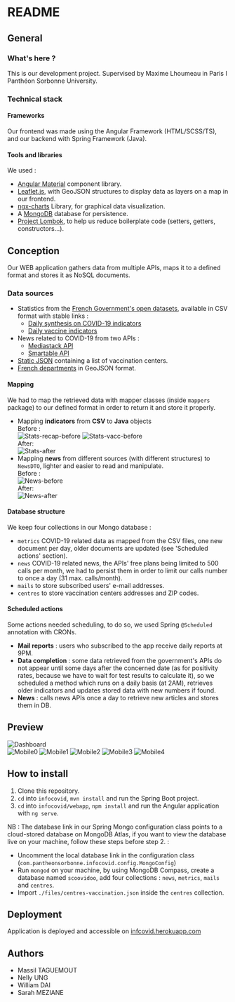 # README #

## General ##

### What's here ? ###

This is our development project. Supervised by Maxime Lhoumeau in Paris I Panthéon Sorbonne University.

### Technical stack ###

#### Frameworks ####

Our frontend was made using the Angular Framework (HTML/SCSS/TS), and our backend with Spring Framework (Java).

#### Tools and libraries ####

We used :
* [Angular Material](https://material.angular.io/) component library.  
* [Leaflet.js](https://leafletjs.com/), with GeoJSON structures to display data as layers on a map in our frontend.  
* [ngx-charts](https://github.com/swimlane/ngx-charts) Library, for graphical data visualization.  
* A [MongoDB](https://www.mongodb.com/fr) database for persistence.  
* [Project Lombok](https://projectlombok.org/), to help us reduce boilerplate code (setters, getters, constructors...).


## Conception ##

Our WEB application gathers data from multiple APIs, maps it to a defined format and stores it as NoSQL documents.

### Data sources ###

* Statistics from the [French Government's open datasets](data.gouv.fr), available in CSV format with stable links :
    * [Daily synthesis on COVID-19 indicators](https://www.data.gouv.fr/fr/datasets/synthese-des-indicateurs-de-suivi-de-lepidemie-covid-19/)
    * [Daily vaccine indicators](https://www.data.gouv.fr/fr/datasets/donnees-relatives-aux-personnes-vaccinees-contre-la-covid-19-1/)
* News related to COVID-19 from two APIs :
    * [Mediastack API](https://mediastack.com/)
    * [Smartable API](https://rapidapi.com/SmartableAI/api/coronavirus-smartable)
* [Static JSON](https://www.data.gouv.fr/fr/datasets/lieux-de-vaccination-contre-la-covid-19/) containing a list
  of vaccination centers.
* [French departments](https://github.com/gregoiredavid/france-geojson) in GeoJSON format.

#### Mapping ###

We had to map the retrieved data with mapper classes (inside `mappers` package) to our defined format in order to return
it and store it properly.  
* Mapping **indicators** from **CSV** to **Java** objects  
  Before :  
    ![Stats-recap-before](files/img/data/stats-recap-before.png) ![Stats-vacc-before](files/img/data/stats-vacc-before.png)  
  After:  
    ![Stats-after](files/img/data/stats-after.png)  
* Mapping **news** from different sources (with different structures) to `NewsDTO`, lighter and easier to read and manipulate.  
  Before :  
    ![News-before](files/img/data/news-before.png)  
  After:  
    ![News-after](files/img/data/news-after.png)  


#### Database structure ###

We keep four collections in our Mongo database :  
* `metrics` COVID-19 related data as mapped from the CSV files, one new document per day,
   older documents are updated (see 'Scheduled actions' section).  
* `news` COVID-19 related news, the APIs' free plans being limited to 500 calls per month, we had to persist them
   in order to limit our calls number to once a day (31 max. calls/month).  
* `mails` to store subscribed users' e-mail addresses.  
* `centres` to store vaccination centers addresses and ZIP codes.  

#### Scheduled actions ###

Some actions needed scheduling, to do so, we used Spring `@Scheduled` annotation with CRONs.
* **Mail reports** : users who subscribed to the app receive daily reports at 9PM.
* **Data completion** : some data retrieved from the government's APIs do not appear until some days after the concerned 
  date (as for positivity rates, because we have to wait for test results to calculate it), so we scheduled a method
  which runs on a daily basis (at 2AM), retrieves older indicators and updates stored data with new numbers if found.
* **News** : calls news APIs once a day to retrieve new articles and stores them in DB.


## Preview ##

![Dashboard](files/img/preview/dashboard.png)  
![Mobile0](files/img/preview/mobile-0.png)
![Mobile1](files/img/preview/mobile-1.png)
![Mobile2](files/img/preview/mobile-2.png)
![Mobile3](files/img/preview/mobile-3.png)
![Mobile4](files/img/preview/mobile-4.png)


## How to install ##

1. Clone this repository.  
2. `cd` into `infocovid`, `mvn install` and run the Spring Boot project.  
3. `cd` into `infocovid/webapp`, `npm install` and run the Angular application with `ng serve`.  

NB : The database link in our Spring Mongo configuration class points to a cloud-stored database on MongoDB Atlas,
if you want to view the database live on your machine, follow these steps before step 2. :  
* Uncomment the local database link in the configuration class (`com.pantheonsorbonne.infocovid.config.MongoConfig`)  
* Run `mongod` on your machine, by using MongoDB Compass, create a database named `scoovidoo`, add four collections :
  `news`, `metrics`, `mails` and `centres`.  
* Import `./files/centres-vaccination.json` inside the `centres` collection.  


## Deployment ##
Application is deployed and accessible on [infcovid.herokuapp.com](infocovid.herokuapp.com)


## Authors ##
* Massil TAGUEMOUT
* Nelly UNG
* William DAI
* Sarah MEZIANE